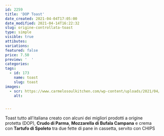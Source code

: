 ```yaml
---
id: 2259
title: 'DOP Toast'
date_created: 2021-04-04T17:05:00
date_modified: 2021-04-14T16:22:32
slug: origine-controllata-toast
type: simple
visible: true
attibutes: 
variations:
featured: false
price: 7.50
preview: '  '
categories: 
tags: 
  - id: 173
    name: toast
    slug: toast
images: 
  - scr: https://www.carmelosoulkitchen.com/wp-content/uploads/2021/04/DOP-TOAST-MKT-21.png
    alt: 


---
```


<p>Toast tutto all'italiana creato con alcuni dei migliori prodotti a origine protetta (DOP), <strong>Crudo di Parma</strong>, <strong>Mozzarella di Bufala Campana</strong> e crema con <strong>Tartufo di Spoleto</strong> tra due fette di pane in cassetta, servito con CHIPS</p>
<p>&nbsp;</p>
<p>&nbsp;</p>

